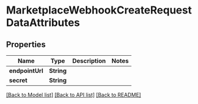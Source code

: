 # MarketplaceWebhookCreateRequestDataAttributes

## Properties
Name | Type | Description | Notes
------------ | ------------- | ------------- | -------------
**endpointUrl** | **String** |  | 
**secret** | **String** |  | 

[[Back to Model list]](../README.md#documentation-for-models) [[Back to API list]](../README.md#documentation-for-api-endpoints) [[Back to README]](../README.md)


